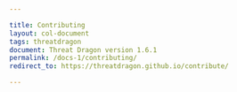 ```yaml
---

title: Contributing
layout: col-document
tags: threatdragon
document: Threat Dragon version 1.6.1
permalink: /docs-1/contributing/
redirect_to: https://threatdragon.github.io/contribute/

---
```

